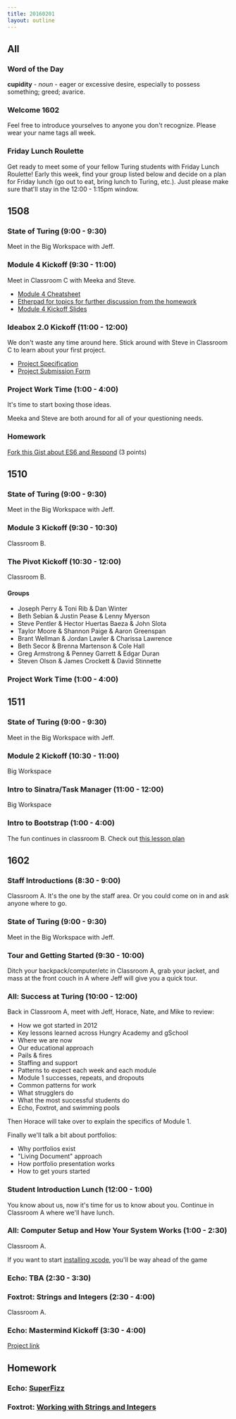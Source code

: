 ```yaml
---
title: 20160201
layout: outline
---
```


## All

### Word of the Day

**cupidity** - *noun* - eager or excessive desire, especially to possess something; greed; avarice.

### Welcome 1602

Feel free to introduce yourselves to anyone you don't recognize. Please wear your name tags all week.

### Friday Lunch Roulette

Get ready to meet some of your fellow Turing students with Friday Lunch
Roulette! Early this week, find your group listed below and decide on a plan
for Friday lunch (go out to eat, bring lunch to Turing, etc.). Just please
make sure that'll stay in the 12:00 - 1:15pm window.


## 1508

### State of Turing (9:00 - 9:30)

Meet in the Big Workspace with Jeff.

### Module 4 Kickoff (9:30 - 11:00)

Meet in Classroom C with Meeka and Steve.

- [Module 4 Cheatsheet](https://gist.github.com/rrgayhart/042665ce6d3a0c265a05)
- [Etherpad for topics for further discussion from the homework](https://public.etherpad-mozilla.org/p/1508-javascript)
- [Module 4 Kickoff Slides](https://www.icloud.com/keynote/000zBCx40R8iIKl_vdN6PEjdA#Module_4_Kickoff%2C_2015-11-30)

### Ideabox 2.0 Kickoff (11:00 - 12:00)

We don't waste any time around here. Stick around with Steve in Classroom C to learn about your first project.

- [Project Specification](https://github.com/turingschool/curriculum/blob/master/source/projects/revenge_of_idea_box.markdown)
- [Project Submission Form](https://github.com/turingschool/ruby-submissions/tree/master/1508/module_4_assignments/ideabox2.0)

### Project Work Time (1:00 - 4:00)

It's time to start boxing those ideas.

Meeka and Steve are both around for all of your questioning needs.

### Homework

[Fork this Gist about ES6 and Respond](https://gist.github.com/rrgayhart/7314cb7da3ee8b1e131d) (3 points)


## 1510

### State of Turing (9:00 - 9:30)

Meet in the Big Workspace with Jeff.

### Module 3 Kickoff (9:30 - 10:30)

Classroom B.

### The Pivot Kickoff (10:30 - 12:00)

Classroom B.

#### Groups

* Joseph Perry & Toni Rib & Dan Winter
* Beth Sebian & Justin Pease & Lenny Myerson
* Steve Pentler & Hector Huertas Baeza & John Slota
* Taylor Moore & Shannon Paige & Aaron Greenspan
* Brant Wellman & Jordan Lawler & Charissa Lawrence
* Beth Secor & Brenna Martenson & Cole Hall
* Greg Armstrong & Penney Garrett & Edgar Duran
* Steven Olson & James Crockett & David Stinnette

### Project Work Time (1:00 - 4:00)


## 1511

### State of Turing (9:00 - 9:30)

Meet in the Big Workspace with Jeff.

### Module 2 Kickoff (10:30 - 11:00)

Big Workspace

### Intro to Sinatra/Task Manager (11:00 - 12:00)

Big Workspace

### Intro to Bootstrap (1:00 - 4:00)

The fun continues in classroom B. Check out [this lesson plan](https://github.com/turingschool/lesson_plans/blob/master/ruby_02-web_applications_with_ruby/introduction_to_bootstrap.markdown)


## 1602

### Staff Introductions (8:30 - 9:00)

Classroom A. It's the one by the staff area. Or you could come on in and
ask anyone where to go.

### State of Turing (9:00 - 9:30)

Meet in the Big Workspace with Jeff.

### Tour and Getting Started (9:30 - 10:00)

Ditch your backpack/computer/etc in Classroom A, grab your jacket, and mass at the front couch in A where Jeff will give you a quick tour.

### All: Success at Turing (10:00 - 12:00)

Back in Classroom A, meet with Jeff, Horace, Nate, and Mike to review:

* How we got started in 2012
* Key lessons learned across Hungry Academy and gSchool
* Where we are now
* Our educational approach
* Pails & fires
* Staffing and support
* Patterns to expect each week and each module
* Module 1 successes, repeats, and dropouts
* Common patterns for work
* What strugglers do
* What the most successful students do
* Echo, Foxtrot, and swimming pools

Then Horace will take over to explain the specifics of Module 1.

Finally we'll talk a bit about portfolios:

* Why portfolios exist
* "Living Document" approach
* How portfolio presentation works
* How to get yours started

### Student Introduction Lunch (12:00 - 1:00)

You know about us, now it's time for us to know about you. Continue in Classroom A where we'll have lunch.

### All: Computer Setup and How Your System Works (1:00 - 2:30)

Classroom A.

If you want to start [installing xcode](macappstores://itunes.apple.com/us/app/xcode/id497799835?mt=12#), you'll be way ahead of the game


### Echo: TBA (2:30 - 3:30)

### Foxtrot: Strings and Integers (2:30 - 4:00)

Classroom A.

### Echo: Mastermind Kickoff (3:30 - 4:00)

[Project link](https://github.com/turingschool/curriculum/blob/master/source/projects/mastermind.markdown)


## Homework

### Echo: [SuperFizz](https://github.com/turingschool/challenges/blob/master/super_fizz.markdown)

### Foxtrot: [Working with Strings and Integers](https://github.com/turingschool/challenges/blob/master/working_with_strings_and_integers.markdown)
